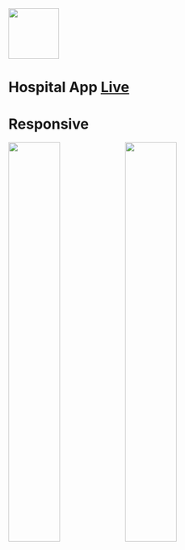 <img src="https://github.com/MertSolgun/HospitalApp/assets/115940928/a22cd6d3-f810-4d31-89fb-df36aa3c6128" width="100px">
<h1>Hospital App
<a href="https://gorgeous-biscuit-eccb29.netlify.app/">Live</a>

</h1>

<h1>Responsive</h1>
<img src="https://github.com/MertSolgun/HospitalApp/assets/115940928/04da9f80-1a6a-4267-a6f3-cb121c9df1ce" width="45%"> 
<img src="https://github.com/MertSolgun/HospitalApp/assets/115940928/4c1372ef-c53b-433c-b1d5-450bebe37766"  width="45%"> 


